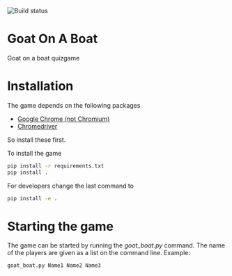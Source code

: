 ![Build status](https://travis-ci.org/davidkleiven/GoatOnABoat.svg?branch=master)
# Goat On A Boat
Goat on a boat quizgame

# Installation
The game depends on the following packages
* [Google Chrome (not Chromium)](https://www.google.com/chrome/)
* [Chromedriver](https://sites.google.com/a/chromium.org/chromedriver/)

So install these first.

To install the game
```bash
pip install -r requirements.txt
pip install .
```

For developers change the last command to
```bash
pip install -e .
```

# Starting the game
The game can be started by running the *goat_boat.py* command.
The name of the players are given as a list on the command line.
Example:
```bash
goat_boat.py Name1 Name2 Name3
```
